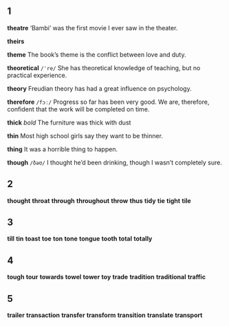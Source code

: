 ## 1
**theatre** 
‘Bambi’ was the first movie I ever saw in the theater.

**theirs** 

**theme** 
The book’s theme is the conflict between love and duty.

**theoretical** 
`/ˈre/`
She has theoretical knowledge of teaching, but no practical experience.

**theory** 
Freudian theory has had a great influence on psychology.

**therefore** 
`/fɔː/`
Progress so far has been very good. We are, therefore, confident that the work will be completed on time.

**thick** 
*bold*
The furniture was thick with dust 

**thin** 
Most high school girls say they want to be thinner.

**thing** 
It was a horrible thing to happen.

**though** 
`/ðəʊ/`
I thought he’d been drinking, though I wasn’t completely sure.

## 2
**thought** 
**throat** 
**through** 
**throughout** 
**throw** 
**thus** 
**tidy** 
**tie** 
**tight** 
**tile** 

## 3
**till** 
**tin** 
**toast** 
**toe** 
**ton** 
**tone** 
**tongue** 
**tooth** 
**total** 
**totally** 

## 4
**tough** 
**tour** 
**towards** 
**towel** 
**tower** 
**toy** 
**trade** 
**tradition** 
**traditional** 
**traffic** 

## 5
**trailer** 
**transaction** 
**transfer**
**transform**
**transition** 
**translate** 
**transport** 